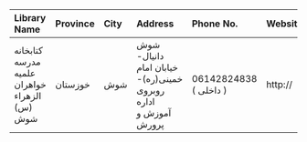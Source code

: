 | Library Name                                 | Province   | City   | Address                                                                | Phone No.              | Website   |
|:---------------------------------------------|:-----------|:-------|:-----------------------------------------------------------------------|:-----------------------|:----------|
| کتابخانه مدرسه علمیه خواهران الزهراء (س) شوش | خوزستان    | شوش    | شوش دانیال- خیابان امام خمینی(ره)- روبروی اداره آموزش و پرورش          | 06142824838 ( داخلی  ) | http://   |
